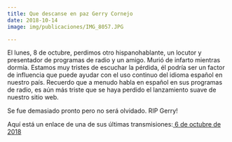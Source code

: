 ```yaml
---
title: Que descanse en paz Gerry Cornejo
date: 2018-10-14
image: img/publicaciones/IMG_8057.JPG

---
```


El lunes, 8 de octubre, perdimos otro hispanohablante, un locutor y presentador de programas de radio y un amigo. Murió de infarto mientras dormía. Estamos muy tristes de escuchar la pérdida, él podría ser un factor de influencia que puede ayudar con el uso continuo del idioma español en nuestro país. Recuerdo que a menudo habla en español en sus programas de radio, es aún más triste que se haya perdido el lanzamiento suave de nuestro sitio web.

Se fue demasiado pronto pero no será olvidado. RIP Gerry!
              
Aquí está un enlace de una de sus últimas transmisiones:<a href="https://www.facebook.com/dzrj810am/videos/1116889941811068/" target="new-tab"> 6 de octubre de 2018</a>